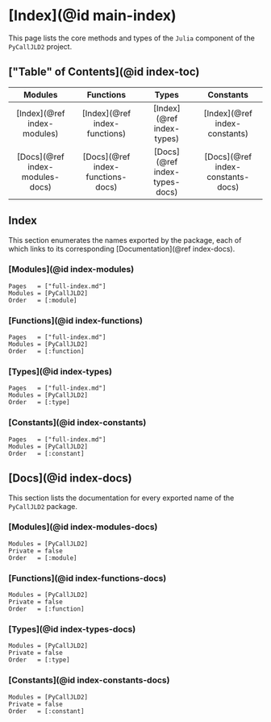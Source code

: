 # [Index](@id main-index)

This page lists the core methods and types of the `Julia` component of the `PyCallJLD2` project.

## ["Table" of Contents](@id index-toc)

| **Modules** | **Functions** | **Types** | **Constants** |
|:-----------:|:-------------:|:---------:|:-------------:|
| [Index](@ref index-modules) | [Index](@ref index-functions) | [Index](@ref index-types) | [Index](@ref index-constants) |
| [Docs](@ref index-modules-docs) | [Docs](@ref index-functions-docs) | [Docs](@ref index-types-docs) | [Docs](@ref index-constants-docs) |

## Index

This section enumerates the names exported by the package, each of which links to its corresponding [Documentation](@ref index-docs).

### [Modules](@id index-modules)

```@index
Pages   = ["full-index.md"]
Modules = [PyCallJLD2]
Order   = [:module]
```

### [Functions](@id index-functions)

```@index
Pages   = ["full-index.md"]
Modules = [PyCallJLD2]
Order   = [:function]
```

### [Types](@id index-types)

```@index
Pages   = ["full-index.md"]
Modules = [PyCallJLD2]
Order   = [:type]
```

### [Constants](@id index-constants)

```@index
Pages   = ["full-index.md"]
Modules = [PyCallJLD2]
Order   = [:constant]
```

## [Docs](@id index-docs)

This section lists the documentation for every exported name of the `PyCallJLD2` package.

### [Modules](@id index-modules-docs)

```@autodocs
Modules = [PyCallJLD2]
Private = false
Order   = [:module]
```

### [Functions](@id index-functions-docs)

```@autodocs
Modules = [PyCallJLD2]
Private = false
Order   = [:function]
```

### [Types](@id index-types-docs)

```@autodocs
Modules = [PyCallJLD2]
Private = false
Order   = [:type]
```

### [Constants](@id index-constants-docs)

```@autodocs
Modules = [PyCallJLD2]
Private = false
Order   = [:constant]
```

